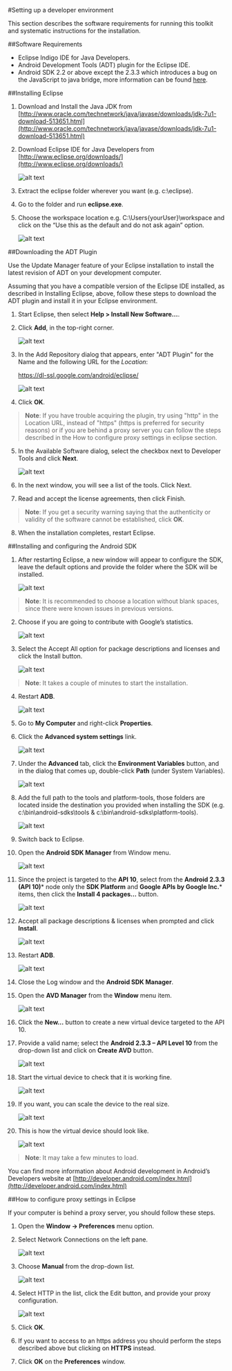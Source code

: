 #Setting up a developer environment

This section describes the software requirements for running this toolkit and systematic instructions for the installation.

##Software Requirements

* Eclipse Indigo IDE for Java Developers.
* Android Development Tools (ADT) plugin for the Eclipse IDE.
* Android SDK 2.2 or above except the 2.3.3 which introduces a bug on the JavaScript to java bridge, more information can be found [here](http://code.google.com/p/android/issues/detail?id=12987).

##Installing Eclipse

1.	Download and Install the Java JDK from [http://www.oracle.com/technetwork/java/javase/downloads/jdk-7u1-download-513651.html](http://www.oracle.com/technetwork/java/javase/downloads/jdk-7u1-download-513651.html)
2.	Download Eclipse IDE for Java Developers from [http://www.eclipse.org/downloads/](http://www.eclipse.org/downloads/)

	![alt text](https://github.com/microsoft-dpe/wa-toolkit-android/raw/develop/docs/img/1_1.png "Title")

3.	Extract the eclipse folder wherever you want (e.g. c:\eclipse).
4.	Go to the folder and run **eclipse.exe**.
5.	Choose the workspace location e.g. C:\Users\{yourUser}\workspace and click on the “Use this as the default and do not ask again” option.

	![alt text](https://github.com/microsoft-dpe/wa-toolkit-android/raw/develop/docs/img/1_2.png "Title")

##Downloading the ADT Plugin

Use the Update Manager feature of your Eclipse installation to install the latest revision of ADT on your development computer.

Assuming that you have a compatible version of the Eclipse IDE installed, as described in Installing Eclipse, above, follow these steps to download the ADT plugin and install it in your Eclipse environment.

1.	Start Eclipse, then select **Help > Install New Software...**.
2.	Click **Add**, in the top-right corner.

	![alt text](https://github.com/microsoft-dpe/wa-toolkit-android/raw/develop/docs/img/1_3.png "Title")
	
3.	In the Add Repository dialog that appears, enter "ADT Plugin" for the Name and the following URL for the *Location*:
	
	https://dl-ssl.google.com/android/eclipse/
	
	![alt text](https://github.com/microsoft-dpe/wa-toolkit-android/raw/develop/docs/img/1_4.png "Title")	

4.	Click **OK**.

> **Note**: If you have trouble acquiring the plugin, try using "http" in the Location URL, instead of "https" (https is preferred for security reasons) or if you are behind a proxy server you can follow the steps described in the How to configure proxy settings in eclipse section. 

5.	In the Available Software dialog, select the checkbox next to Developer Tools and click **Next**.
	
	![alt text](https://github.com/microsoft-dpe/wa-toolkit-android/raw/develop/docs/img/1_5.png "Title")
	
6.	In the next window, you will see a list of the tools. Click Next.
7.	Read and accept the license agreements, then click Finish.

> **Note**: If you get a security warning saying that the authenticity or validity of the software cannot be established, click **OK**.

8.	When the installation completes, restart Eclipse.

##Installing and configuring the Android SDK

1.	After restarting Eclipse, a new window will appear to configure the SDK, leave the default options and provide the folder where the SDK will be installed.

	![alt text](https://github.com/microsoft-dpe/wa-toolkit-android/raw/develop/docs/img/1_6.png "Title")

> **Note**: It is recommended to choose a location without blank spaces, since there were known issues in previous versions.

2.	Choose if you are going to contribute with Google’s statistics.

	![alt text](https://github.com/microsoft-dpe/wa-toolkit-android/raw/develop/docs/img/1_7.png "Title")
	
3.	Select the Accept All option for package descriptions and licenses and click the Install button.
	
	![alt text](https://github.com/microsoft-dpe/wa-toolkit-android/raw/develop/docs/img/1_8.png "Title")
	
> **Note**: It takes a couple of minutes to start the installation.

4.	Restart **ADB**.

	![alt text](https://github.com/microsoft-dpe/wa-toolkit-android/raw/develop/docs/img/1_9.png "Title")

5.	Go to **My Computer** and right-click **Properties**.
6.	Click the **Advanced system settings** link.

	![alt text](https://github.com/microsoft-dpe/wa-toolkit-android/raw/develop/docs/img/1_10.png "Title")
	
7.	Under the **Advanced** tab, click the **Environment Variables** button, and in the dialog that comes up, double-click **Path** (under System Variables).

	![alt text](https://github.com/microsoft-dpe/wa-toolkit-android/raw/develop/docs/img/1_11.png "Title")
	
8.	Add the full path to the tools and platform-tools, those folders are located inside the destination you provided when installing the SDK (e.g. c:\bin\android-sdks\tools & c:\bin\android-sdks\platform-tools).

	![alt text](https://github.com/microsoft-dpe/wa-toolkit-android/raw/develop/docs/img/1_12.png "Title")
	
9.	Switch back to Eclipse.
10.	Open the **Android SDK Manager** from Window menu.

	![alt text](https://github.com/microsoft-dpe/wa-toolkit-android/raw/develop/docs/img/1_13.png "Title")

11.	Since the project is targeted to the **API 10**, select from the **Android 2.3.3 (API 10)*** node only the **SDK Platform** and **Google APIs by Google Inc.*** items, then click the **Install 4 packages…** button.

	![alt text](https://github.com/microsoft-dpe/wa-toolkit-android/raw/develop/docs/img/1_14.png "Title")
	
12.	Accept all package descriptions & licenses when prompted and click **Install**.

	![alt text](https://github.com/microsoft-dpe/wa-toolkit-android/raw/develop/docs/img/1_15.png "Title")
	
13.	Restart **ADB**.

	![alt text](https://github.com/microsoft-dpe/wa-toolkit-android/raw/develop/docs/img/1_16.png "Title")
	
14.	Close the Log window and the **Android SDK Manager**.
15.	Open the **AVD Manager** from the **Window** menu item.

	![alt text](https://github.com/microsoft-dpe/wa-toolkit-android/raw/develop/docs/img/1_16.png "Title")
	
16.	Click the **New…** button to create a new virtual device targeted to the API 10.
17.	Provide a valid name; select the **Android 2.3.3 – API Level 10** from the drop-down list and click on **Create AVD** button.

	![alt text](https://github.com/microsoft-dpe/wa-toolkit-android/raw/develop/docs/img/1_17.png "Title")
	
18.	Start the virtual device to check that it is working fine.

	![alt text](https://github.com/microsoft-dpe/wa-toolkit-android/raw/develop/docs/img/1_18.png "Title")
	
19.	If you want, you can scale the device to the real size.

	![alt text](https://github.com/microsoft-dpe/wa-toolkit-android/raw/develop/docs/img/1_19.png "Title")
	
20.	This is how the virtual device should look like.

	![alt text](https://github.com/microsoft-dpe/wa-toolkit-android/raw/develop/docs/img/1_19.png "Title")
	
> **Note**: It may take a few minutes to load.

You can find more information about Android development in Android’s Developers website at [http://developer.android.com/index.html](http://developer.android.com/index.html)

##How to configure proxy settings in Eclipse

If your computer is behind a proxy server, you should follow these steps.

1.	Open the **Window -> Preferences** menu option.
2.	Select Network Connections on the left pane.

	![alt text](https://github.com/microsoft-dpe/wa-toolkit-android/raw/develop/docs/img/1_20.png "Title")

3.	Choose **Manual** from the drop-down list.

	![alt text](https://github.com/microsoft-dpe/wa-toolkit-android/raw/develop/docs/img/1_21.png "Title")

4.	Select HTTP in the list, click the Edit button, and provide your proxy configuration.

	![alt text](https://github.com/microsoft-dpe/wa-toolkit-android/raw/develop/docs/img/1_22.png "Title")
	
5.	Click **OK**.
6.	If you want to access to an https address you should perform the steps described above but clicking on **HTTPS** instead.
7.	Click **OK** on the **Preferences** window.
